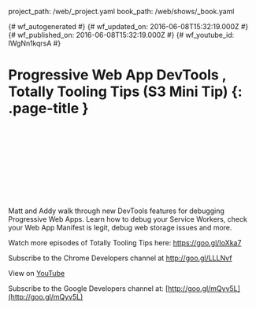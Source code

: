 project_path: /web/_project.yaml
book_path: /web/shows/_book.yaml

{# wf_autogenerated #}
{# wf_updated_on: 2016-06-08T15:32:19.000Z #}
{# wf_published_on: 2016-06-08T15:32:19.000Z #}
{# wf_youtube_id: IWgNn1kqrsA #}

# Progressive Web App DevTools , Totally Tooling Tips (S3 Mini Tip) {: .page-title }


<div class="video-wrapper">
  <iframe class="devsite-embedded-youtube-video" data-video-id="IWgNn1kqrsA"
          data-autohide="1" data-showinfo="0" frameborder="0" allowfullscreen>
  </iframe>
</div>

Matt and Addy walk through new DevTools features for debugging Progressive Web Apps. Learn how to debug your Service Workers, check your Web App Manifest is legit, debug web storage issues and more.

Watch more episodes of Totally Tooling Tips here: https://goo.gl/IoXka7

Subscribe to the Chrome Developers channel at http://goo.gl/LLLNvf

View on [YouTube](https://youtu.be/IWgNn1kqrsA)

Subscribe to the Google Developers channel at: [http://goo.gl/mQyv5L](http://goo.gl/mQyv5L)
